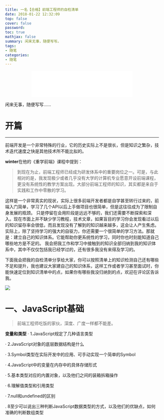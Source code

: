 ```yaml
---
title: 一名【合格】前端工程师的自检清单
date: 2018-01-22 12:32:09
top: false
cover: false
password:
toc: true
mathjax: false
summary: 闲来无事，随便写写。
tags:
- 随笔
categories:
- 随笔
---
```


<div align="middle">
<iframe frameborder="no" border="0" marginwidth="0" marginheight="0" width=330 height=86 src="//music.163.com/outchain/player?type=2&id=407679465&auto=1&height=66"></iframe>
</div>

闲来无事，随便写写......

# 开篇
---
前端开发是一个非常特殊的行业，它的历史实际上不是很长，但是知识之繁杂，技术迭代速度之快是其他技术所不能比拟的。


**winter**在他的《重学前端》课程中提到：
<!-- ![](749826.jpg) -->
<!-- 最后引用《我的少女时代》里的一句话吧。 -->
> 到现在为止，前端工程师已经成为研发体系中的重要岗位之一。可是，与此相对的是，我发现极少或者几乎没有大学的计算机专业愿意开设前端课程，更没有系统性的教学方案出现。大部分前端工程师的知识，其实都是来自于实践和工作中零散的学习。

这样是一个非常真实的现状，实际上很多前端开发者都是自学甚至转行过来的，前端入门简单，学习了几个API以后上手做项目也很简单，但是这往往成为了限制自身发展的瓶颈。
只是停留在会用阶段是远远不够的，我们还需要不断探索和深入。现在市面上并不缺少学习教程，技术文章，如果盲目的学习你会发现看过以后的知识留存率会很低，而且发现没有了解到的知识越来越多，这会让人产生焦虑。
实际上，除了坚持学习的强大的自驱力，你还需要一个很简单的学习方法。那就是：建立自己的知识体系。它能帮助你更系统性的学习，同时你也时刻能知道自己哪些地方是不足的。
我会把我工作和学习中接触到的知识全部归纳到我的知识体系中，其中不仅仅包括我已经学过的，还有很多我没有来得及学习的。

下面我会把我的自检清单分享给大家，你可以按照清单上的知识检测自己还有哪些不足和提升，我也建议大家建自己的知识体系，这样工作或者学习甚至面试时，你能快速定位到知识清单中的点，如果你有哪些我没归纳到的点，欢迎在评论区告诉我。

![](01.jpg) 

# 一、JavaScript基础

>前端工程师吃饭的家伙，深度、广度一样都不能差。

**变量和类型** 
· 1.JavaScript规定了几种语言类型


· 2.JavaScript对象的底层数据结构是什么


· 3.Symbol类型在实际开发中的应用、可手动实现一个简单的Symbol


· 4.JavaScript中的变量在内存中的具体存储形式


· 5.基本类型对应的内置对象，以及他们之间的装箱拆箱操作


· 6.理解值类型和引用类型


· 7.null和undefined的区别


. 8至少可以说出三种判断JavaScript数据类型的方式，以及他们的优缺点，如何准确的判断数组类型







